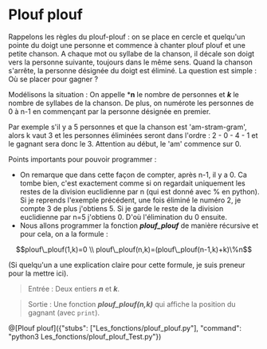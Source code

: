 # Plouf plouf

Rappelons les règles du plouf-plouf : on se place en cercle et quelqu'un pointe du doigt une personne et commence à chanter plouf plouf et une petite chanson. A chaque mot ou syllabe de la chanson, il décale son doigt vers la personne suivante, toujours dans le même sens. Quand la chanson s'arrête, la personne désignée du doigt est éliminé. La question est simple : Où se placer pour gagner ?

Modélisons la situation : On appelle ***n** le nombre de personnes et ***k*** le nombre de syllabes de la chanson. De plus, on numérote les personnes de 0 à n-1 en commençant par la personne désignée en premier.

Par exemple s'il y a 5 personnes et que la chanson est 'am-stram-gram', alors k vaut 3 et les personnes éliminées seront dans l'ordre : 2 - 0 - 4 - 1 et le gagnant sera donc le 3. Attention au début, le 'am' commence sur 0.

Points importants pour pouvoir programmer :
+ On remarque que dans cette façon de compter, après n-1, il y a 0. Ca tombe bien, c'est exactement comme si on regardait uniquement les restes de la division euclidienne par n (qui est donné avec % en python). Si je reprends l'exemple précédent, une fois éliminé le numéro 2, je compte 3 de plus j'obtiens 5. Si je garde le reste de la division euclidienne par n=5 j'obtiens 0. D'où l'élimination du 0 ensuite. 
+ Nous allons programmer la fonction ***plouf_plouf*** de manière récursive et pour cela, on a la formule : 
```math
plouf\_plouf(1,k)=0 \\
plouf\_plouf(n,k)=(plouf\_plouf(n-1,k)+k)\%n
```
(Si quelqu'un a une explication claire pour cette formule, je suis preneur pour la mettre ici).

> Entrée : Deux entiers ***n*** et ***k***.

> Sortie : Une fonction ***plouf_plouf(n,k)*** qui affiche la position du gagnant (avec `print`).

@[Plouf plouf]({"stubs": ["Les_fonctions/plouf_plouf.py"], "command": "python3 Les_fonctions/plouf_plouf_Test.py"})
